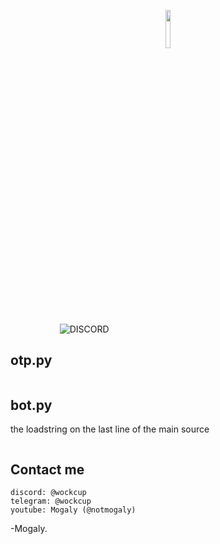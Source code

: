 <p align="center"><img width=12.5% src="https://media.discordapp.net/attachments/1155402484072853514/1215174671625101332/dddadadadajpg.jpg?ex=65fbca9a&is=65e9559a&hm=14536ed82471893d585507b3ef44e52a63180e2993e41b4e9e523125c4ec75a4&=&format=webp&width=468&height=468"></p>

&nbsp;&nbsp;&nbsp;&nbsp;&nbsp;&nbsp;&nbsp;&nbsp;&nbsp;&nbsp;&nbsp;&nbsp;&nbsp;&nbsp;&nbsp;&nbsp;&nbsp;&nbsp;&nbsp;
![DISCORD](https://img.shields.io/badge/Discord-7289DA?style=for-the-badge&logo=discord&logoColor=white)


## otp.py

```py

```

## bot.py
the loadstring on the last line of the main source

```py

```

## Contact me

```text
discord: @wockcup
telegram: @wockcup
youtube: Mogaly (@notmogaly)
```

 -Mogaly.
